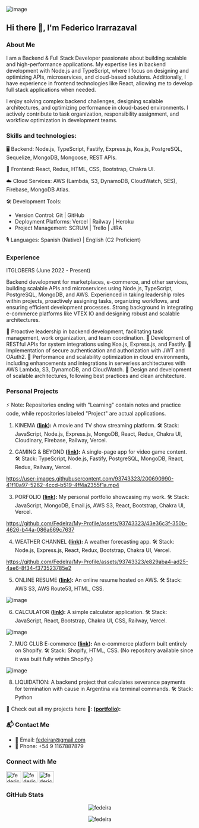 ![image](https://github.com/user-attachments/assets/0d22c4ac-b5cf-4e22-9325-b2452ceb83ea)

## Hi there 👋, I'm Federico Irarrazaval

### About Me
I am a Backend & Full Stack Developer passionate about building scalable and high-performance applications. My expertise lies in backend development with Node.js and TypeScript, where I focus on designing and optimizing APIs, microservices, and cloud-based solutions. Additionally, I have experience in frontend technologies like React, allowing me to develop full stack applications when needed.

I enjoy solving complex backend challenges, designing scalable architectures, and optimizing performance in cloud-based environments. I actively contribute to task organization, responsibility assignment, and workflow optimization in development teams.

### Skills and technologies:

🖥️ Backend: Node.js, TypeScript, Fastify, Express.js, Koa.js, PostgreSQL, Sequelize, MongoDB, Mongoose, REST APIs.

📱 Frontend: React, Redux, HTML, CSS, Bootstrap, Chakra UI.

☁️ Cloud Services: AWS (Lambda, S3, DynamoDB, CloudWatch, SES), Firebase, MongoDB Atlas.

🛠️ Development Tools:

- Version Control: Git | GitHub
- Deployment Platforms: Vercel | Railway | Heroku
- Project Management: SCRUM | Trello | JIRA

🎙️ Languages: Spanish (Native) | English (C2 Proficient)

### Experience
ITGLOBERS (June 2022 - Present)

Backend development for marketplaces, e-commerce, and other services, building scalable APIs and microservices using Node.js, TypeScript, PostgreSQL, MongoDB, and AWS. Experienced in taking leadership roles within projects, proactively assigning tasks, organizing workflows, and ensuring efficient development processes. Strong background in integrating e-commerce platforms like VTEX IO and designing robust and scalable architectures.

🔹 Proactive leadership in backend development, facilitating task management, work organization, and team coordination.
🔹 Development of RESTful APIs for system integrations using Koa.js, Express.js, and Fastify.
🔹 Implementation of secure authentication and authorization with JWT and OAuth2.
🔹 Performance and scalability optimization in cloud environments, including enhancements and integrations in serverless architectures with AWS Lambda, S3, DynamoDB, and CloudWatch.
🔹 Design and development of scalable architectures, following best practices and clean architecture.

### Personal Projects
⚡ Note: Repositories ending with "Learning" contain notes and practice code, while repositories labeled "Project" are actual applications.

1) KINEMA **([link](https://kinema-entertainment.vercel.app/)):** A movie and TV show streaming platform.
🛠 Stack: JavaScript, Node.js, Express.js, MongoDB, React, Redux, Chakra UI, Cloudinary, Firebase, Railway, Vercel.

2) GAMING & BEYOND **([link](https://gaming-beyond-v2.vercel.app/)):** A single-page app for video game content.
🛠 Stack: TypeScript, Node.js, Fastify, PostgreSQL, MongoDB, React, Redux, Railway, Vercel.

https://user-images.githubusercontent.com/93743323/200690990-41f10a97-5262-4ccd-b519-4ff4a2355f1a.mp4

3) PORFOLIO **([link](https://portfolio-fedeira.vercel.app)):** My personal portfolio showcasing my work.
🛠 Stack: JavaScript, MongoDB, Email.js, AWS S3, React, Bootstrap, Chakra UI, Vercel.

https://github.com/FedeIra/My-Profile/assets/93743323/43e36c3f-350b-4626-b44a-086a669c7637

4) WEATHER CHANNEL **([link](https://project-weather-fi.vercel.app)):** A weather forecasting app.
🛠 Stack: Node.js, Express.js, React, Redux, Bootstrap, Chakra UI, Vercel.

https://github.com/FedeIra/My-Profile/assets/93743323/e829aba4-ad25-4ae6-8f34-f373523785e2

5) ONLINE RESUME **([link](http://fedeira.xyz/)):** An online resume hosted on AWS.
🛠 Stack: AWS S3, AWS Route53, HTML, CSS.

![image](https://github.com/FedeIra/My-Profile/assets/93743323/d89145d0-0c9d-403a-a190-9febb8ea2227)

6) CALCULATOR **([link](https://calculator-project-fedeira.vercel.app/)):** A simple calculator application.
🛠 Stack: JavaScript, React, Bootstrap, Chakra UI, CSS, Railway, Vercel.

![image](https://github.com/FedeIra/My-Profile/assets/93743323/72f45435-6e36-4913-b7eb-5a810a88cdff)

7) MUG CLUB E-commerce **([link](https://www.youtube.com/watch?v=ZcsY4dQkY8w&ab_channel=FedericoIrarrazaval)):** An e-commerce platform built entirely on Shopify.
🛠 Stack: Shopify, HTML, CSS. (No repository available since it was built fully within Shopify.)

![image](https://github.com/FedeIra/My-Profile/assets/93743323/32ff43a2-68ad-4a49-87cc-825e0dd62d19)

8) LIQUIDATION: A backend project that calculates severance payments for termination with cause in Argentina via terminal commands.
🛠 Stack: Python

🔹 Check out all my projects here 👜: **([portfolio](https://portfolio-fedeira.vercel.app)):**

### 📬 Contact Me
- 📧 Email: [fedeirar@gmail.com](mailto:fedeirar@gmail.com)
- 📱 Phone: +54 9 1167887879

### Connect with Me
<p align="left">
<a href="https://www.linkedin.com/in/federico-irarr%C3%A1zaval-314b89a1" target="blank"><img align="center" src="https://raw.githubusercontent.com/rahuldkjain/github-profile-readme-generator/master/src/images/icons/Social/linked-in-alt.svg" alt="federico irarrázaval" height="30" width="40" /></a>
<a href="https://www.instagram.com/fedeira/" target="blank"><img align="center" src="https://raw.githubusercontent.com/rahuldkjain/github-profile-readme-generator/master/src/images/icons/Social/instagram.svg" alt="federico irarrázaval" height="30" width="40" /></a>
<a href="https://www.facebook.com/fede.irarrazaval" target="blank"><img align="center" src="https://raw.githubusercontent.com/rahuldkjain/github-profile-readme-generator/master/src/images/icons/Social/facebook.svg" alt="federico irarrázaval" height="30" width="40" /></a>
</p>

### GitHub Stats
<p align="center">
  <img src="https://github-readme-stats.vercel.app/api/top-langs/?username=fedeira&layout=compact&langs_count=8&theme=algolia" alt="fedeira" />
</p>
<p align="center">
  <img src="https://github-readme-stats.vercel.app/api?username=fedeira&show_icons=true&theme=algolia" alt="fedeira" />
</p>
